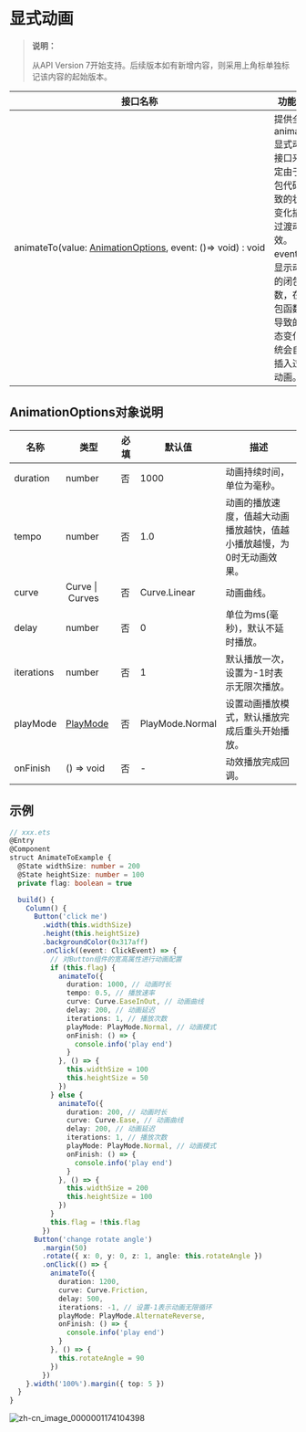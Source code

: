 # 显式动画

>  **说明：**
>
>  从API Version 7开始支持。后续版本如有新增内容，则采用上角标单独标记该内容的起始版本。


| 接口名称                                     | 功能描述                                     |
| ---------------------------------------- | ---------------------------------------- |
| animateTo(value:&nbsp;[AnimationOptions](#animationoptions对象说明),&nbsp;event:&nbsp;()=&gt;&nbsp;void)&nbsp;:&nbsp;void | 提供全局animateTo显式动画接口来指定由于闭包代码导致的状态变化插入过渡动效。<br/>event指定显示动效的闭包函数，在闭包函数中导致的状态变化系统会自动插入过渡动画。 |


## AnimationOptions对象说明

| 名称       | 类型                | 必填 | 默认值    | 描述                                  |
| ---------- | ------------------------- | ----- | ------ | ----------------------------------- |
| duration   | number                    |  否   | 1000   | 动画持续时间，单位为毫秒。                       |
| tempo      | number                    |  否   | 1.0    | 动画的播放速度，值越大动画播放越快，值越小播放越慢，为0时无动画效果。 |
| curve      | Curve&nbsp;\|&nbsp;Curves |  否   | Curve.Linear | 动画曲线。                               |
| delay      | number                    |  否   | 0      | 单位为ms(毫秒)，默认不延时播放。                  |
| iterations | number                    |  否   | 1      | 默认播放一次，设置为-1时表示无限次播放。               |
| playMode   | [PlayMode](ts-appendix-enums.md#playmode)| 否   | PlayMode.Normal | 设置动画播放模式，默认播放完成后重头开始播放。             |
| onFinish   | ()&nbsp;=&gt;&nbsp;void   |  否   |   -    | 动效播放完成回调。 |

## 示例

```ts
// xxx.ets
@Entry
@Component
struct AnimateToExample {
  @State widthSize: number = 200
  @State heightSize: number = 100
  private flag: boolean = true

  build() {
    Column() {
      Button('click me')
        .width(this.widthSize)
        .height(this.heightSize)
        .backgroundColor(0x317aff)
        .onClick((event: ClickEvent) => {
          // 对Button组件的宽高属性进行动画配置
          if (this.flag) {
            animateTo({
              duration: 1000, // 动画时长
              tempo: 0.5, // 播放速率
              curve: Curve.EaseInOut, // 动画曲线
              delay: 200, // 动画延迟
              iterations: 1, // 播放次数
              playMode: PlayMode.Normal, // 动画模式
              onFinish: () => {
                console.info('play end')
              }
            }, () => {
              this.widthSize = 100
              this.heightSize = 50
            })
          } else {
            animateTo({
              duration: 200, // 动画时长
              curve: Curve.Ease, // 动画曲线
              delay: 200, // 动画延迟
              iterations: 1, // 播放次数
              playMode: PlayMode.Normal, // 动画模式
              onFinish: () => {
                console.info('play end')
              }
            }, () => {
              this.widthSize = 200
              this.heightSize = 100
            })
          }
          this.flag = !this.flag
        })
      Button('change rotate angle')
        .margin(50)
        .rotate({ x: 0, y: 0, z: 1, angle: this.rotateAngle })
        .onClick(() => {
          animateTo({
            duration: 1200,
            curve: Curve.Friction,
            delay: 500,
            iterations: -1, // 设置-1表示动画无限循环
            playMode: PlayMode.AlternateReverse,
            onFinish: () => {
              console.info('play end')
            }
          }, () => {
            this.rotateAngle = 90
          })
        })
    }.width('100%').margin({ top: 5 })
  }
}
```

![zh-cn_image_0000001174104398](figures/zh-cn_image_0000001174104398.gif)

